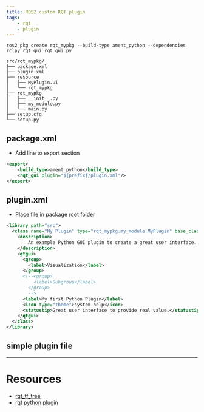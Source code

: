 ```yaml
---
title: ROS2 custom RQT plugin
tags:
    - rqt
    - plugin
---
```


```
ros2 pkg create rqt_mypkg --build-type ament_python --dependencies rclpy rqt_gui rqt_gui_py 

```

```
src/rqt_mypkg/
├── package.xml
├── plugin.xml
├── resource
│   ├── MyPlugin.ui
│   └── rqt_mypkg
├── rqt_mypkg
│   ├── __init__.py
│   ├── my_module.py
│   └── main.py
├── setup.cfg
└── setup.py
```

## package.xml
- Add line to export section
  
```xml title="package.xml" linenums="1" hl_lines="3"
<export>
    <build_type>ament_python</build_type>
    <rqt_gui plugin="${prefix}/plugin.xml"/>
</export>
```

## plugin.xml
- Place file in package root folder

```xml title="package.xml" linenums="1" hl_lines="2"
<library path="src">
  <class name="My Plugin" type="rqt_mypkg.my_module.MyPlugin" base_class_type="rqt_gui_py::Plugin">
    <description>
        An example Python GUI plugin to create a great user interface.
    </description>
    <qtgui>
      <group>
        <label>Visualization</label>
      </group>
      <!--<group>
          <label>Subgroup</label>
        </group>
        -->
      <label>My first Python Plugin</label>
      <icon type="theme">system-help</icon>
      <statustip>Great user interface to provide real value.</statustip>
    </qtgui>
  </class>
</library>
```

## simple plugin file

---

# Resources
- [rqt_tf_tree](https://github.com/ros-visualization/rqt_tf_tree/tree/humble)
- [rqt python plugin](http://wiki.ros.org/rqt/Tutorials/Writing%20a%20Python%20Plugin)